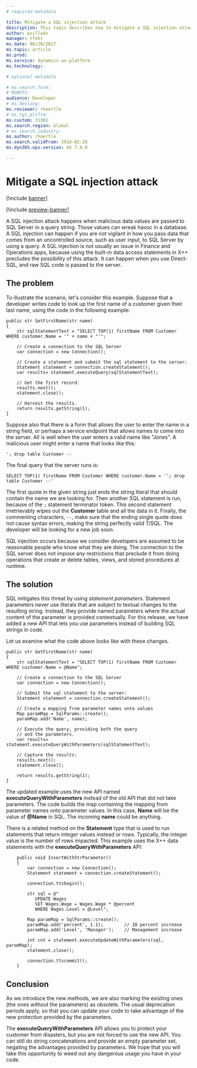 ```yaml
---
# required metadata

title: Mitigate a SQL injection attack
description: This topic describes how to mitigate a SQL injection attack in X++.
author: pvillads
manager: tfehr
ms.date: 06/20/2017
ms.topic: article
ms.prod: 
ms.service: dynamics-ax-platform
ms.technology: 

# optional metadata

# ms.search.form: 
# ROBOTS: 
audience: Developer
# ms.devlang: 
ms.reviewer: rhaertle
# ms.tgt_pltfrm: 
ms.custom: 31301
ms.search.region: Global
# ms.search.industry: 
ms.author: rhaertle
ms.search.validFrom: 2016-02-28
ms.dyn365.ops.version: AX 7.0.0

---
```


# Mitigate a SQL injection attack

[!include [banner](../includes/banner.md)]

[!include [preview-banner](../includes/preview-banner.md)]

A SQL injection attack happens when malicious data values are passed to SQL Server in a query string. Those values can wreak havoc in a database. A SQL injection can happen if you are not vigilant in how you pass data that comes from an uncontrolled source, such as user input, to SQL Server by using a query. A SQL injection is not usually an issue in Finance and Operations apps, because using the built-in data access statements in X++ precludes the possibility of this attack. It can happen when you use Direct-SQL, and raw SQL code is passed to the server.

## The problem

To illustrate the scenario, let's consider this example. Suppose that a developer writes code to look up the first name of a customer given their last name, using the code in the following example:

```xpp
public str GetFirstName(str name)
{
    str sqlStatementText = "SELECT TOP(1) firstName FROM Customer WHERE customer.Name = '" + name + "'";

    // Create a connection to the SQL Server
    var connection = new Connection();

    // Create a statement and submit the sql statement to the server:
    Statement statement = connection.createStatement();
    var results= statement.executeQuery(sqlStatementText);

    // Get the first record:
    results.next();
    statement.close();

    // Harvest the results.
    return results.getString(1);
}
```

Suppose also that there is a form that allows the user to enter the name in a string field, or perhaps a service endpoint that allows names to come into the server. All is well when the user enters a valid name like "Jones". A malicious user might enter a name that looks like this:

```xpp
'; drop table Customer --
```

The final query that the server runs is:

```xpp
SELECT TOP(1) firstName FROM Customer WHERE customer.Name = ''; drop table Customer --'
```

The first quote in the given string just ends the string literal that should contain the name we are looking for. Then another SQL statement is run, because of the `;` statement terminator token. This second statement irretrievably wipes out the **Customer** table and all the data in it. Finally, the commenting characters, `--`, make sure that the ending single quote does not cause syntax errors, making the string perfectly valid T/SQL. The developer will be looking for a new job soon.

SQL injection occurs because we consider developers are assumed to be reasonable people who know what they are doing. The connection to the SQL server does not impose any restrictions that preclude it from doing operations that create or delete tables, views, and stored procedures at runtime.

## The solution

SQL mitigates this threat by using *statement parameters*. Statement parameters never use literals that are subject to textual changes to the resulting string. Instead, they provide named parameters where the actual content of the parameter is provided contextually. For this release, we have added a new API that lets you use parameters instead of building SQL strings in code.

Let us examine what the code above looks like with these changes.

```xpp
public str GetFirstName(str name)
{
    str sqlStatementText = "SELECT TOP(1) firstName FROM Customer WHERE customer.Name = @Name";

    // Create a connection to the SQL Server
    var connection = new Connection();

    // Submit the sql statement to the server:
    Statement statement = connection.createStatement();

    // Create a mapping from parameter names onto values
    Map paramMap = SqlParams::create();
    paramMap.add('Name', name);

    // Execute the query, providing both the query
    // and the parameters.
    var results= statement.executeQueryWithParameters(sqlStatementText);

    // Capture the results:
    results.next();
    statement.close();

    return results.getString(1);
}
```

The updated example uses the new API named **executeQueryWithParameters** instead of the old API that did not take parameters. The code builds the map containing the mapping from parameter names onto parameter values. In this case, **Name** will be the value of **@Name** in SQL. The incoming **name** could be anything.

There is a related method on the **Statement** type that is used to run statements that return integer values instead or rows. Typically, the integer value is the number of rows impacted. This example uses the X++ data statements with the **executeQueryWithParameters** API:

```xpp
    public void InsertWithStrParameter()
    {
        var connection = new Connection();
        Statement statement = connection.createStatement();

        connection.ttsbegin();

        str sql = @"
           UPDATE Wages
           SET Wages.Wage = Wages.Wage * @percent
           WHERE Wages.Level = @Level";

        Map paramMap = SqlParams::create();
        paramMap.add('percent', 1.1);        // 10 percent increase
        paramMap.add('Level', 'Manager');    // Management increase

        int cnt = statement.executeUpdateWithParameters(sql, paramMap);
        statement.close();

        connection.ttscommit();
    }
```

## Conclusion

As we introduce the new methods, we are also marking the existing ones (the ones without the parameters) as obsolete. The usual deprecation periods apply, so that you can update your code to take advantage of the new protection provided by the parameters.

The **executeQueryWithParameters** API allows you to protect your customer from disasters, but you are not forced to use the new API. You can still do string concatenations and provide an empty parameter set, negating the advantages provided by parameters. We hope that you will take this opportunity to weed out any dangerous usage you have in your code.
